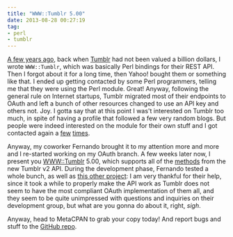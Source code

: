 ```yaml
---
title: "WWW::Tumblr 5.00"
date: 2013-08-28 00:27:19
tag:
- perl
- tumblr
---
```

[A few years ago](/blog/2008/03/20/wwwtumblr/), back when [Tumblr](http://tumblr.com) had not been valued a billion dollars, I wrote `WWW::Tumblr`, which was basically Perl bindings for their REST API. Then I forgot about it for a long time, then Yahoo! bought them or something like that. I ended up getting contacted by some Perl programmers, telling me that they were using the Perl module. Great! Anyway, following the general rule on Internet startups, Tumblr migrated most of their endpoints to OAuth and left a bunch of other resources changed to use an API key and others not. Joy. I gotta say that at this point I was't interested on Tumblr too much, in spite of having a profile that followed a few very random blogs. But people were indeed interested on the module for their own stuff and I got contacted again a [few](https://rt.cpan.org/Public/Bug/Display.html?id=86769) [times](https://github.com/damog/www-tumblr/issues/2).

Anyway, my coworker Fernando brought it to my attention more and more and I re-started working on my OAuth branch. A few weeks later now, I present you [WWW::Tumblr](https://metacpan.org/module/WWW::Tumblr) 5.00, which supports all of the [methods](http://www.tumblr.com/docs/en/api/v2) from the new Tumblr v2 API. During the development phase, Fernando tested a whole bunch, as well as [this other project](http://yeupou.wordpress.com/2013/08/08/managing-a-tumblr-posts-queue-locally-with-tags/): I am very thankful for their help, since it took a while to properly make the API work as Tumblr does not seem to have the most compliant OAuth implementation of them all, and they seem to be quite unimpressed with questions and inquiries on their development group, but what are you gonna do about it, right, *sigh*.

Anyway, head to MetaCPAN to grab your copy today! And report bugs and stuff to the [GitHub repo](http://github.com/damog/www-tumblr).
